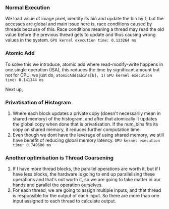 ### Normal Execution 
We load value of image pixel, identify its bin and update the bin by 1, but the accesses are global and main issue here is, race conditions caused by threads
because of this. 
Race conditions meaning a thread may read the old value before the previous thread gets to update and thus causing wrong values in the system. 
```GPU kernel execution time: 0.123264 ms```

### Atomic Add
To solve this we introduce, atomic add where read-modify-write happens in one single operation (ISA), this reduces the time by significant amount but not for CPU,
we just do, 
```atomicAdd(&bins[b], 1)```
```GPU kernel execution time: 0.141344 ms```

Next up, 
### Privatisation of Histogram
1. Where each block updates a private copy (doesn't necessarily mean in shared memory) of the histogram, and after that atomically it updates the global copy when done that is privatisation. If the num_bins fits its copy on shared memory, it reduces further computation time.
2. Even though we dont have the leverage of using shared memory, we still have benefit of reducing global memory latency.
   ```GPU kernel execution time: 0.749600 ms```

### Another optimisation is Thread Coarsening
1. If I have more thread blocks, the parallel operations are worth it, but if I have less blocks, the hardware is going to end up parallelising these operations and that's not worth it, so we are going to take matter in our hands and parallel the operation ourselves.
2. For each thread, we are going to assign multiple inputs, and that thread is responsible for the output of each input. So there are more than one input assigned to each thread to calculate output.
